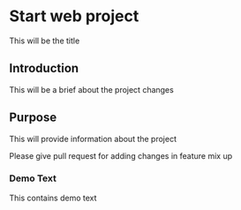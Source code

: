# Start web project

This will be the title

## Introduction

This will be a brief about the project
changes

## Purpose

This will provide information about the project

Please give pull request for adding changes in feature mix up

### Demo Text

This contains demo text